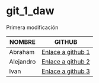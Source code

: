 # git_1_daw
Primera modificación

| NOMBRE | GITHUB |
|--------|--------|
|Abraham |[Enlace a github 1](https://github.com/arodmor789)|
|Alejandro|[Enlace a github 2](https://github.com/asecval543)|
|  Ivan	 |[Enlace a github 3](https://github.com/ibarrom693)|
